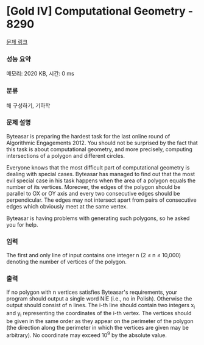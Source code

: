 # [Gold IV] Computational Geometry - 8290 

[문제 링크](https://www.acmicpc.net/problem/8290) 

### 성능 요약

메모리: 2020 KB, 시간: 0 ms

### 분류

해 구성하기, 기하학

### 문제 설명

<p>Byteasar is preparing the hardest task for the last online round of Algorithmic Engagements 2012. You should not be surprised by the fact that this task is about computational geometry, and more precisely, computing intersections of a polygon and different circles.</p>

<p>Everyone knows that the most difficult part of computational geometry is dealing with special cases. Byteasar has managed to find out that the most evil special case in his task happens when the area of a polygon equals the number of its vertices. Moreover, the edges of the polygon should be parallel to OX or OY axis and every two consecutive edges should be perpendicular. The edges may not intersect apart from pairs of consecutive edges which obviously meet at the same vertex.</p>

<p>Byteasar is having problems with generating such polygons, so he asked you for help.</p>

### 입력 

 <p>The first and only line of input contains one integer n (2 ≤ n ≤ 10,000) denoting the number of vertices of the polygon.</p>

### 출력 

 <p>If no polygon with n vertices satisfies Byteasar's requirements, your program should output a single word NIE (i.e., no in Polish). Otherwise the output should consist of n lines. The i-th line should contain two integers x<sub>i</sub> and y<sub>i</sub> representing the coordinates of the i-th vertex. The vertices should be given in the same order as they appear on the perimeter of the polygon (the direction along the perimeter in which the vertices are given may be arbitrary). No coordinate may exceed 10<sup>9</sup> by the absolute value.</p>

